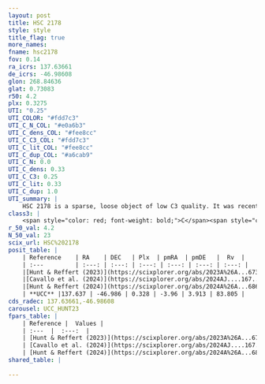 ```yaml
---
layout: post
title: HSC 2178
style: style
title_flag: true
more_names: 
fname: hsc2178
fov: 0.14
ra_icrs: 137.63661
de_icrs: -46.98608
glon: 268.84636
glat: 0.73083
r50: 4.2
plx: 0.3275
UTI: "0.25"
UTI_COLOR: "#fdd7c3"
UTI_C_N_COL: "#e0a6b3"
UTI_C_dens_COL: "#fee8cc"
UTI_C_C3_COL: "#fdd7c3"
UTI_C_lit_COL: "#fee8cc"
UTI_C_dup_COL: "#a6cab9"
UTI_C_N: 0.0
UTI_C_dens: 0.33
UTI_C_C3: 0.25
UTI_C_lit: 0.33
UTI_C_dup: 1.0
UTI_summary: |
    HSC 2178 is a sparse, loose object of low C3 quality. It was recently reported in the literature.<br><br><span style="color: #99180f; font-weight: bold;">Warning: </span>contains less than 25 stars with <i>P>0.5</i> estimated.
class3: |
    <span style="color: red; font-weight: bold;">C</span><span style="color: red; font-weight: bold;">C</span>
r_50_val: 4.2
N_50_val: 23
scix_url: HSC%202178
posit_table: |
    | Reference    | RA    | DEC   | Plx  | pmRA  | pmDE   |  Rv  |
    | :---         | :---: | :---: | :---: | :---: | :---: | :---: |
    |[Hunt & Reffert (2023)](https://scixplorer.org/abs/2023A%26A...673A.114H) | 137.606 | -46.982 | 0.342 | -3.991 | 3.927 | 169.572 |
    |[Cavallo et al. (2024)](https://scixplorer.org/abs/2024AJ....167...12C) | 137.672 | -46.982 | 0.338 | -- | -- | -- |
    |[Hunt & Reffert (2024)](https://scixplorer.org/abs/2024A%26A...686A..42H) | 137.606 | -46.982 | 0.342 | -3.991 | 3.927 | 169.572 |
    | **UCC** |137.637 | -46.986 | 0.328 | -3.96 | 3.913 | 83.805 | 
cds_radec: 137.63661,-46.98608
carousel: UCC_HUNT23
fpars_table: |
    | Reference |  Values |
    | :---  |  :---:  |
    | [Hunt & Reffert (2023)](https://scixplorer.org/abs/2023A%26A...673A.114H) | `AV50=5.156, diffAV50=2.639, MOD50=12.16, logAge50=7.702` |
    | [Cavallo et al. (2024)](https://scixplorer.org/abs/2024AJ....167...12C) | `AV50=4.69, dMod50=12.64, logAge50=7.62, [Fe/H]50=0.52` |
    | [Hunt & Reffert (2024)](https://scixplorer.org/abs/2024A%26A...686A..42H) | `MassJ=374.288` |
shared_table: |
    
---
```

